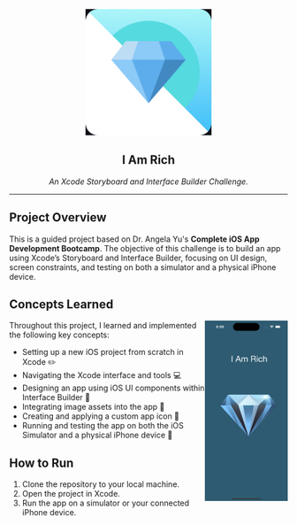 <section align="center">
  <img height="228" src="./imgs/diamond_app_icon.png" alt="App Icon">
  <h1>I Am Rich</h1>
  <p><em>An Xcode Storyboard and Interface Builder Challenge.</em></p>
</section>

---

## Project Overview

This is a guided project based on Dr. Angela Yu's **Complete iOS App Development Bootcamp**. The objective of this challenge is to build an app using Xcode’s Storyboard and Interface Builder, focusing on UI design, screen constraints, and testing on both a simulator and a physical iPhone device.


## Concepts Learned

<img align="right" src="./imgs/I-am_Rich-Simulation-Screenshot.png" width="150" alt="App Simulation Screenshot">

Throughout this project, I learned and implemented the following key concepts:

- Setting up a new iOS project from scratch in Xcode ✏️
- Navigating the Xcode interface and tools 💻
- Designing an app using iOS UI components within Interface Builder 🎨
- Integrating image assets into the app 🌃
- Creating and applying a custom app icon 📱
- Running and testing the app on both the iOS Simulator and a physical iPhone device 🤳



## How to Run

1. Clone the repository to your local machine.
2. Open the project in Xcode.
3. Run the app on a simulator or your connected iPhone device.